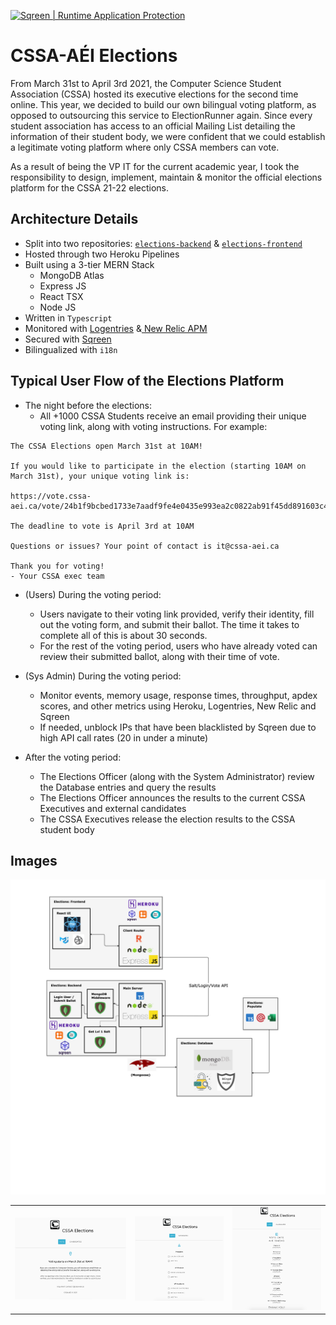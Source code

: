 <a title="Realtime application protection" href="https://www.sqreen.com/?utm_source=badge"><img style="width:109px;height:36px" src="https://s3-eu-west-1.amazonaws.com/sqreen-assets/badges/20171107/sqreen-dark-badge.svg" alt="Sqreen | Runtime Application Protection" /></a>

# CSSA-AÉI Elections

From March 31st to April 3rd 2021, the Computer Science Student Association (CSSA) hosted its executive elections for the second time online. This year, we decided to build our own bilingual voting platform, as opposed to outsourcing this service to ElectionRunner again. Since every student association has access to an official Mailing List detailing the information of their student body, we were confident that we could establish a legitimate voting platform where only CSSA members can vote.

As a result of being the VP IT for the current academic year, I took the responsibility to design, implement, maintain & monitor the official elections platform for the CSSA 21-22 elections.

## Architecture Details

- Split into two repositories: [`elections-backend`](https://github.com/CSSA-AEI/elections-backend) & [`elections-frontend`](https://github.com/CSSA-AEI/elections-frontend)
- Hosted through two Heroku Pipelines
- Built using a 3-tier MERN Stack
  - MongoDB Atlas
  - Express JS
  - React TSX
  - Node JS
- Written in `Typescript`
- Monitored with [Logentries](https://docs.logentries.com/docs/get-set-up) &[ New Relic APM](https://docs.newrelic.com/docs/apm/#:~:text=With%20New%20Relic's%20Application%20Performance,(non%2Dweb%20apps).)
- Secured with [Sqreen](https://docs.sqreen.com/)
- Bilingualized with `i18n`

## Typical User Flow of the Elections Platform

* The night before the elections:
  - All +1000 CSSA Students receive an email providing their unique voting link, along with voting instructions. For example:

```
The CSSA Elections open March 31st at 10AM!

If you would like to participate in the election (starting 10AM on March 31st), your unique voting link is:

https://vote.cssa-aei.ca/vote/24b1f9bcbed1733e7aadf9fe4e0435e993ea2c0822ab91f45dd891603c4905b6

The deadline to vote is April 3rd at 10AM

Questions or issues? Your point of contact is it@cssa-aei.ca

Thank you for voting!
- Your CSSA exec team
```

* (Users) During the voting period: 
  - Users navigate to their voting link provided, verify their identity, fill out the voting form, and submit their ballot. The time it takes to complete all of this is about 30 seconds.
  - For the rest of the voting period, users who have already voted can review their submitted ballot, along with their time of vote.

* (Sys Admin) During the voting period:
  - Monitor events, memory usage, response times, throughput, apdex scores, and other metrics using Heroku, Logentries, New Relic and Sqreen
  - If needed, unblock IPs that have been blacklisted by Sqreen due to high API call rates (20 in under a minute)

* After the voting period:
  - The Elections Officer (along with the System Administrator) review the Database entries and query the results
  - The Elections Officer announces the results to the current CSSA Executives and external candidates
  - The CSSA Executives release the election results to the CSSA student body

## Images

<img src="./assets/stack.png"  width="800"/>

|                                                      |                                                    |                                                      |
| :---------------------------------------------------: | :------------------------------------------------: | :--------------------------------------------------: |
| <img src="./assets/landingPage_UI.png"  width="1000"/> | <img src="./assets/voteForm_UI.png"  width="800"/> | <img src="./assets/voteBallot_UI.png"  width="800"/> |
